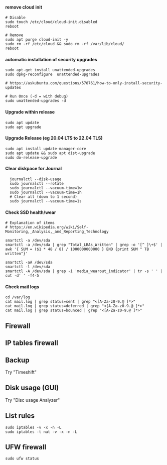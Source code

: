 #### remove cloud init
```
# Disable
sudo touch /etc/cloud/cloud-init.disabled
reboot

# Remove
sudo apt purge cloud-init -y
sudo rm -rf /etc/cloud && sudo rm -rf /var/lib/cloud/
reboot

```


#### automatic installation of security upgrades
```
sudo apt-get install unattended-upgrades
sudo dpkg-reconfigure  unattended-upgrades

# https://askubuntu.com/questions/578761/how-to-only-install-security-updates

# Run Once (-d = with debug)
sudo unattended-upgrades -d
```

#### Upgrade within release
```
sudo apt update
sudo apt upgrade
```

#### Upgrade Release (eg 20.04 LTS to 22.04 TLS)
```
sudo apt install update-manager-core
sudo apt update && sudo apt dist-upgrade
sudo do-release-upgrade
```

#### Clear diskpace for Journal
```
  journalctl --disk-usage
  sudo journalctl --rotate
  sudo journalctl --vacuum-time=1w
  sudo journalctl --vacuum-time=1h
  # Clear all (down to 1 second)
  sudo journalctl --vacuum-time=1s
```

#### Check SSD health/wear
```
# Explanation of items
# https://en.wikipedia.org/wiki/Self-Monitoring,_Analysis,_and_Reporting_Technology

smartctl -a /dev/sda
smartctl -a /dev/sda | grep "Total_LBAs_Written" | grep -o '[^ ]\+$' | awk '{ SUM = ($1 * 48 / 8) / 1000000000000 } END {print SUM " TB written"}'

smartctl -aA /dev/sda
smartctl -l /dev/sda
smartctl -A /dev/sda | grep -i 'media_wearout_indicator' | tr -s ' ' | cut -d' ' -f4-5
```


#### Check mail logs
```
cd /var/log
cat mail.log | grep status=sent | grep "<[A-Za-z0-9.@ ]*>"
cat mail.log | grep status=deferred | grep "<[A-Za-z0-9.@ ]*>"
cat mail.log | grep status=bounced | grep "<[A-Za-z0-9.@ ]*>"
```




## Firewall


## IP tables firewall

## Backup
Try "Timeshift"

## Disk usage (GUI)
Try "Disc usage Analyzer"

## List rules
```
sudo iptables -v -x -n -L
sudo iptables -t nat -v -x -n -L
```

## UFW firewall
```
sudo ufw status
```








